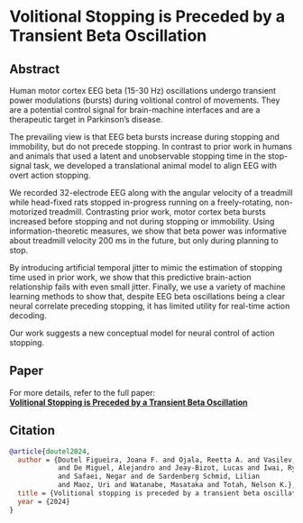 # Volitional Stopping is Preceded by a Transient Beta Oscillation

## Abstract
Human motor cortex EEG beta (15-30 Hz) oscillations undergo transient power modulations (bursts) during volitional control of movements. They are a potential control signal for brain-machine interfaces and are a therapeutic target in Parkinson’s disease. 

The prevailing view is that EEG beta bursts increase during stopping and immobility, but do not precede stopping. In contrast to prior work in humans and animals that used a latent and unobservable stopping time in the stop-signal task, we developed a translational animal model to align EEG with overt action stopping. 

We recorded 32-electrode EEG along with the angular velocity of a treadmill while head-fixed rats stopped in-progress running on a freely-rotating, non-motorized treadmill. Contrasting prior work, motor cortex beta bursts increased before stopping and not during stopping or immobility. Using information-theoretic measures, we show that beta power was informative about treadmill velocity 200 ms in the future, but only during planning to stop. 

By introducing artificial temporal jitter to mimic the estimation of stopping time used in prior work, we show that this predictive brain-action relationship fails with even small jitter. Finally, we use a variety of machine learning methods to show that, despite EEG beta oscillations being a clear neural correlate preceding stopping, it has limited utility for real-time action decoding. 

Our work suggests a new conceptual model for neural control of action stopping.

## Paper
For more details, refer to the full paper:  
**[Volitional Stopping is Preceded by a Transient Beta Oscillation](https://www.biorxiv.org/content/10.1101/2024.12.28.630599v1.full)**

## Citation
```bibtex
@article{doutel2024,
  author = {Doutel Figueira, Joana F. and Ojala, Reetta A. and Vasilev, Dmitrii
            and De Miguel, Alejandro and Jeay-Bizot, Lucas and Iwai, Ryo and Raposo, Isabel
            and Safaei, Negar and de Sardenberg Schmid, Lilian
            and Maoz, Uri and Watanabe, Masataka and Totah, Nelson K.},
  title = {Volitional stopping is preceded by a transient beta oscillation},
  year = {2024}
}

